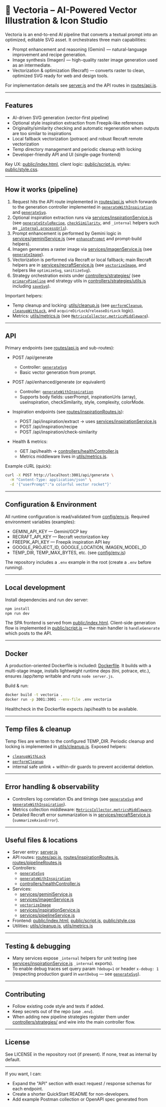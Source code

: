 # 🎨 Vectoria – AI-Powered Vector Illustration & Icon Studio

Vectoria is an end-to-end AI pipeline that converts a textual prompt into an optimized, editable SVG asset. It orchestrates three main capabilities:

- Prompt enhancement and reasoning (Gemini) — natural-language improvement and recipe generation.
- Image synthesis (Imagen) — high-quality raster image generation used as an intermediate.
- Vectorization & optimization (Recraft) — converts raster to clean, optimized SVG ready for web and design tools.

For implementation details see [server.js](server.js) and the API routes in [routes/api.js](routes/api.js).

---

## Features

- AI-driven SVG generation (vector-first pipeline)
- Optional style inspiration extraction from Freepik-like references
- Originality/similarity checking and automatic regeneration when outputs are too similar to inspirations
- Local fallback vectorization (potrace) and robust Recraft remote vectorization
- Temp directory management and periodic cleanup with locking
- Developer-friendly API and UI (single-page frontend)

Key UX: [public/index.html](public/index.html), client logic: [public/script.js](public/script.js), styles: [public/style.css](public/style.css).

---

## How it works (pipeline)

1. Request hits the API route implemented in [routes/api.js](routes/api.js) which forwards to the generation controller implemented in [`generateWithInspiration`](controllers/enhancedGenerationController.js) and [`generateSvg`](controllers/generationController.js).
2. Optional inspiration extraction runs via [services/inspirationService.js](services/inspirationService.js) (see [`generateStyleRecipe`](services/inspirationService.js), [`checkSimilarity`](services/inspirationService.js), and `_internal` helpers such as [`_internal.processUrls`](services/inspirationService.js)).
3. Prompt enhancement is performed by Gemini logic in [services/geminiService.js](services/geminiService.js) (see [`enhancePrompt`](services/geminiService.js) and prompt-build helpers).
4. Imagen generates a raster image via [services/imagenService.js](services/imagenService.js) (see [`generateImage`](services/imagenService.js)).
5. Vectorization is performed via Recraft or local fallback; main Recraft helpers are in [services/recraftService.js](services/recraftService.js) (see [`vectorizeImage`](services/recraftService.js), and helpers like `optimizeSvg`, `sanitizeSvg`).
6. Strategy orchestration exists under [controllers/strategies/](controllers/strategies/) (see [`primaryPipeline`](controllers/strategies/primaryPipeline.js) and strategy utils in [controllers/strategies/utils.js](controllers/strategies/utils.js) including [`saveSvg`](controllers/strategies/utils.js)).

Important helpers:
- Temp cleanup and locking: [utils/cleanup.js](utils/cleanup.js) (see [`performCleanup`](utils/cleanup.js), [`cleanupWithLock`](utils/cleanup.js), and `acquireDirLock`/`releaseDirLock` logic).
- Metrics: [utils/metrics.js](utils/metrics.js) (see [`MetricsCollector.metricsMiddleware`](utils/metrics.js)).

---

## API

Primary endpoints (see [routes/api.js](routes/api.js) and sub-routes):

- POST /api/generate
  - Controller: [`generateSvg`](controllers/generationController.js)
  - Basic vector generation from prompt.

- POST /api/enhanced/generate (or equivalent)
  - Controller: [`generateWithInspiration`](controllers/enhancedGenerationController.js)
  - Supports body fields: userPrompt, inspirationUrls (array), useInspiration, checkSimilarity, style, complexity, colorMode.

- Inspiration endpoints (see [routes/inspirationRoutes.js](routes/inspirationRoutes.js)):
  - POST /api/inspiration/extract -> uses [services/inspirationService.js](services/inspirationService.js)
  - POST /api/inspiration/recipe
  - POST /api/inspiration/check-similarity

- Health & metrics:
  - GET /api/health -> [controllers/healthController.js](controllers/healthController.js)
  - Metrics middleware lives in [utils/metrics.js](utils/metrics.js).

Example cURL (quick):
```bash
curl -X POST http://localhost:3001/api/generate \
  -H "Content-Type: application/json" \
  -d '{"userPrompt":"a colorful vector rocket"}'
```

---

## Configuration & Environment

All runtime configuration is read/validated from [config/env.js](config/env.js). Required environment variables (examples):

- GEMINI_API_KEY — Gemini/GCP key
- RECRAFT_API_KEY — Recraft vectorization key
- FREEPIK_API_KEY — Freepik inspiration API key
- GOOGLE_PROJECT_ID, GOOGLE_LOCATION, IMAGEN_MODEL_ID
- TEMP_DIR, TEMP_MAX_BYTES, etc. (see [config/env.js](config/env.js))

The repository includes a `.env` example in the root (create a `.env` before running).

---

## Local development

Install dependencies and run dev server:

```bash
npm install
npm run dev
```

The SPA frontend is served from [public/index.html](public/index.html). Client-side generation flow is implemented in [public/script.js](public/script.js) — the main handler is `handleGenerate` which posts to the API.

---

## Docker

A production-oriented Dockerfile is included: [Dockerfile](Dockerfile). It builds with a multi-stage image, installs lightweight runtime deps (tini, potrace, etc.), ensures /app/temp writable and runs `node server.js`.

Build & run:
```bash
docker build -t vectoria .
docker run -p 3001:3001 --env-file .env vectoria
```

Healthcheck in the Dockerfile expects /api/health to be available.

---

## Temp files & cleanup

Temp files are written to the configured TEMP_DIR. Periodic cleanup and locking is implemented in [utils/cleanup.js](utils/cleanup.js). Exposed helpers:
- [`cleanupWithLock`](utils/cleanup.js)
- [`performCleanup`](utils/cleanup.js)
- internal safe unlink + within-dir guards to prevent accidental deletion.

---

## Error handling & observability

- Controllers log correlation IDs and timings (see [`generateSvg`](controllers/generationController.js) and [`generateWithInspiration`](controllers/enhancedGenerationController.js)).
- Metrics collection middleware: [`MetricsCollector.metricsMiddleware`](utils/metrics.js).
- Detailed Recraft error summarization is in [services/recraftService.js](services/recraftService.js) (`summarizeAxiosError`).

---

## Useful files & locations

- Server entry: [server.js](server.js)
- API routes: [routes/api.js](routes/api.js), [routes/inspirationRoutes.js](routes/inspirationRoutes.js), [routes/pipelineRoutes.js](routes/pipelineRoutes.js)
- Controllers:
  - [`generateSvg`](controllers/generationController.js)
  - [`generateWithInspiration`](controllers/enhancedGenerationController.js)
  - [controllers/healthController.js](controllers/healthController.js)
- Services:
  - [services/geminiService.js](services/geminiService.js)
  - [services/imagenService.js](services/imagenService.js)
  - [`vectorizeImage`](services/recraftService.js)
  - [services/inspirationService.js](services/inspirationService.js)
  - [services/pipelineService.js](services/pipelineService.js)
- Frontend: [public/index.html](public/index.html), [public/script.js](public/script.js), [public/style.css](public/style.css)
- Utilities: [utils/cleanup.js](utils/cleanup.js), [utils/metrics.js](utils/metrics.js)

---

## Testing & debugging

- Many services expose `_internal` helpers for unit testing (see [services/inspirationService.js](services/inspirationService.js) `_internal` exports).
- To enable debug traces set query param `?debug=1` or header `x-debug: 1` (respecting production guard in `wantDebug` — see [`generateSvg`](controllers/generationController.js)).

---

## Contributing

- Follow existing code style and tests if added.
- Keep secrets out of the repo (use `.env`).
- When adding new pipeline strategies register them under [controllers/strategies/](controllers/strategies/) and wire into the main controller flow.

---

## License

See LICENSE in the repository root (if present). If none, treat as internal by default.

---

If you want, I can:
- Expand the "API" section with exact request / response schemas for each endpoint.
- Create a shorter QuickStart README for non-developers.
- Add example Postman collection or OpenAPI spec generated from